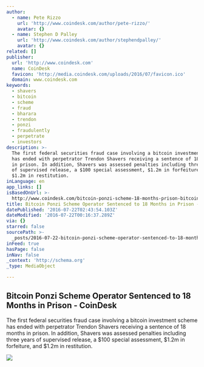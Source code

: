 ```yaml
---
author:
  - name: Pete Rizzo
    url: 'http://www.coindesk.com/author/pete-rizzo/'
    avatar: {}
  - name: Stephen D Palley
    url: 'http://www.coindesk.com/author/stephendpalley/'
    avatar: {}
related: []
publisher:
  url: 'http://www.coindesk.com'
  name: CoinDesk
  favicon: 'http://media.coindesk.com/uploads/2016/07/favicon.ico'
  domain: www.coindesk.com
keywords:
  - shavers
  - bitcoin
  - scheme
  - fraud
  - bharara
  - trendon
  - ponzi
  - fraudulently
  - perpetrate
  - investors
description: >-
  The first federal securities fraud case involving a bitcoin investment scheme
  has ended with perpetrator Trendon Shavers receiving a sentence of 18 months
  in prison. In addition, Shavers was assessed penalties including three years
  of supervised release, a $100 special assessment, $1.2m in forfeiture, and
  $1.2m in restitution.
inLanguage: en
app_links: []
isBasedOnUrl: >-
  http://www.coindesk.com/bitcoin-ponzi-scheme-18-months-prison-bitcoin-savings-trust/
title: Bitcoin Ponzi Scheme Operator Sentenced to 18 Months in Prison - CoinDesk
datePublished: '2016-07-22T02:43:54.103Z'
dateModified: '2016-07-22T00:16:37.289Z'
via: {}
starred: false
sourcePath: >-
  _posts/2016-07-22-bitcoin-ponzi-scheme-operator-sentenced-to-18-months-in-pris.md
inFeed: true
hasPage: false
inNav: false
_context: 'http://schema.org'
_type: MediaObject

---
```

<article style=""><h1>Bitcoin Ponzi Scheme Operator Sentenced to 18 Months in Prison - CoinDesk</h1><p>The first federal securities fraud case involving a bitcoin investment scheme has ended with perpetrator Trendon Shavers receiving a sentence of 18 months in prison. In addition, Shavers was assessed penalties including three years of supervised release, a $100 special assessment, $1.2m in forfeiture, and $1.2m in restitution.</p><img src="https://media.coindesk.com/uploads/2015/09/gavel-court-e1442461270691.jpg" /></article>